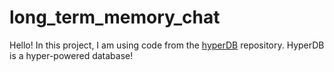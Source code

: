 # long_term_memory_chat
Hello! In this project, I am using code from the [hyperDB](https://github.com/jdagdelen/hyperDB) repository. HyperDB is a hyper-powered database!
